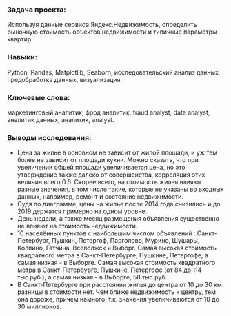 ### Задача проекта:
Используя данные сервиса Яндекс.Недвижимость, определить рыночную стоимость объектов недвижимости и типичные параметры квартир.

### Навыки:
Python, Pandas, Matplotlib, Seaborn, исследовательский анализ данных, предобработка данных, визуализация.

### Ключевые слова:
маркетинговый аналитик, фрод аналитик, fraud analyst, data analyst, аналитик данных, аналитик, analyst.

### Выводы исследования:
- Цена за жилье в основном не зависит от жилой площади, и уж тем более не зависит от площади кухни. Можно сказать, что при увеличении общей площади увеличивается цена, но это утверждение также далеко от совершенства, корреляция этих величин всего 0.6.
Скорее всего, на стоимость жилья влияют разные значения, в том числе такие, которые не указаны во входных данных, например, ремонт и состояние недвижимости.
- Судя по диаграмме, цены на жилье после 2014 года снизились и до 2019 держатся примерно на одном уровне.
- День недели, а также месяц размещения объявления существенно не влияют на стоимость недвижимости.
- 10 населённых пунктов с наибольшим числом объявлений : Санкт-Петербург, Пушкин, Петергоф, Парголово, Мурино, Шушары, Колпино, Гатчина, Всеволжск и Выборг. Самая высокая стоимость квадратного метра в Санкт-Петербурге, Пушкине, Петергофе, а самая низкая - в Выборге. Самая высокая стоимость квадратного метра в Санкт-Петербурге, Пушкине, Петергофе (от 84 до 114 тыс.руб.), а самая низкая - в Выборге, 58 тыс.руб.
- В Санкт-Петербурге при расстоянии жилья до центра от 10 до 30 км. разницы в стоимости нет. Чем ближе недвижимость к центру, тем она дороже, причем намного, т.к. значения увеличиваются от 10 до 30 миллионов.
